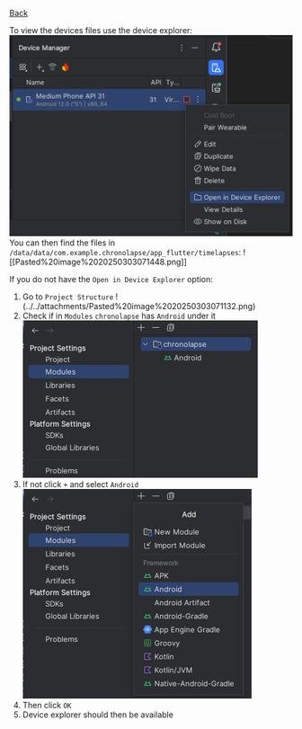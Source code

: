[Back](Timelapse%20Storage.md)

To view the devices files use the device explorer:
![image](../../attachments/Pasted%20image%2020250303070939.png)
You can then find the files in `/data/data/com.example.chronolapse/app_flutter/timelapses`:
![[Pasted%20image%2020250303071448.png]]

If you do not have the `Open in Device Explorer` option:
1. Go to `Project Structure`
   !(../../attachments/Pasted%20image%2020250303071132.png)
2. Check if in `Modules` `chronolapse` has `Android` under it
   ![image](../../attachments/Pasted%20image%2020250303071237.png)
3. If not click `+` and select `Android`
   ![image](../../attachments/Pasted%20image%2020250303071319.png)
4. Then click `OK`
5. Device explorer should then be available